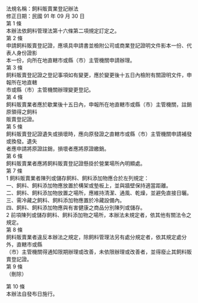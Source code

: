 法規名稱：飼料販賣業登記辦法  
修正日期：民國 91 年 09 月 30 日  
第 1 條  
本辦法依飼料管理法第十六條第二項規定訂定之。  
第 2 條  
申請飼料販賣登記證，應填具申請書並檢附公司或商業登記證明文件影本一份、代表人身份證影  
本一份，向所在地直轄市或縣（市）主管機關申請辦理。  
第 3 條  
飼料販賣登記證之登記事項如有變更，應於變更後十五日內檢附有關證明文件，申報所在地直轄  
市或縣（市）主管機關辦理變更登記。  
第 4 條  
飼料販賣業者應於歇業後十五日內，申報所在地直轄市或縣（市）主管機關，註銷原領得之飼料  
販賣登記證。  
第 5 條  
飼料販賣登記證遺失或損壞時，應向原發證之直轄市或縣（市）主管機關申請補發或換發。遺失  
者應申請將原證註銷，損壞者應將原證繳銷。  
第 6 條  
飼料販賣業者應將飼料販賣登記證懸掛於營業場所內明顯處。  
第 7 條  
1 飼料販賣業者陳列或儲存飼料、飼料添加物應合於左列規定：  
一、飼料、飼料添加物應放置於構架或墊板上，並與牆壁保持適當距離。  
二、飼料、飼料添加物放置之場所，應維持清潔、通風、乾燥，並避免直接日曬。  
三、需冷藏之飼料、飼料添加物應置於冷藏設備內。  
四、飼料、飼料添加物應與有害健康之商品分別陳列或儲存。  
2 前項陳列或儲存飼料、飼料添加物之場所，本辦法未規定者，依其他有關法令之規定。  
第 8 條  
飼料販賣業者違反本辦法之規定，除飼料管理法另有處分規定者，依其規定處分外，直轄市或縣  
（市）主管機關得通知限期辦理或改善，未依限辦理或改善者，並得廢止其飼料販賣登記證。  
第 9 條  
（刪除）  


第 10 條  
本辦法自發布日施行。  


